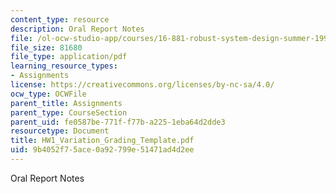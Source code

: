 ```yaml
---
content_type: resource
description: Oral Report Notes
file: /ol-ocw-studio-app/courses/16-881-robust-system-design-summer-1998/9b4052f75ace0a92799e51471ad4d2ee_HW1_Variation_Grading_Template.pdf
file_size: 81680
file_type: application/pdf
learning_resource_types:
- Assignments
license: https://creativecommons.org/licenses/by-nc-sa/4.0/
ocw_type: OCWFile
parent_title: Assignments
parent_type: CourseSection
parent_uid: fe0587be-771f-f77b-a225-1eba64d2dde3
resourcetype: Document
title: HW1_Variation_Grading_Template.pdf
uid: 9b4052f7-5ace-0a92-799e-51471ad4d2ee
---
```

Oral Report Notes